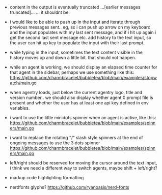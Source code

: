 - content in the output is eventually truncated ...[earlier messages truncated]... ... it shouldnt be.

- i would like to be able to push up in the input and iterate through previous messages sent.. eg, so i can push up arrow on my keyboard and the input populates with my last sent message, and if i hit up again i get the second last sent message etc. add history to the text input, so the user can hit up key to populate the input with their last prompt.

- while typing in the input, sometimes the text content visible in the history moves up and down a little bit. that should not happen.

- while an agent is working, we should display an elapsed time counter for that agent in the sidebar, perhaps we use something like this: https://github.com/charmbracelet/bubbletea/blob/main/examples/stopwatch/main.go

- when agentry loads, just below the current agentry logo, title and version number.. we should also display whether agent 0 prompt file is present and whether the user has at least one api key defined in env variables.

- i want to use the little minidots spinner when an agent is active, like this: https://github.com/charmbracelet/bubbletea/blob/main/examples/spinners/main.go

- i want to replace the rotating "/" slash style spinners at the end of ongoing messages to use the 3 dots spinner https://github.com/charmbracelet/bubbletea/blob/main/examples/spinners/main.go


- left/right should be reserved for moving the cursor around the text input, i think we need a different way to switch agents, maybe shift + left/right?

- markup code highlighting formatting

- nerdfonts glyphs? https://github.com/ryanoasis/nerd-fonts